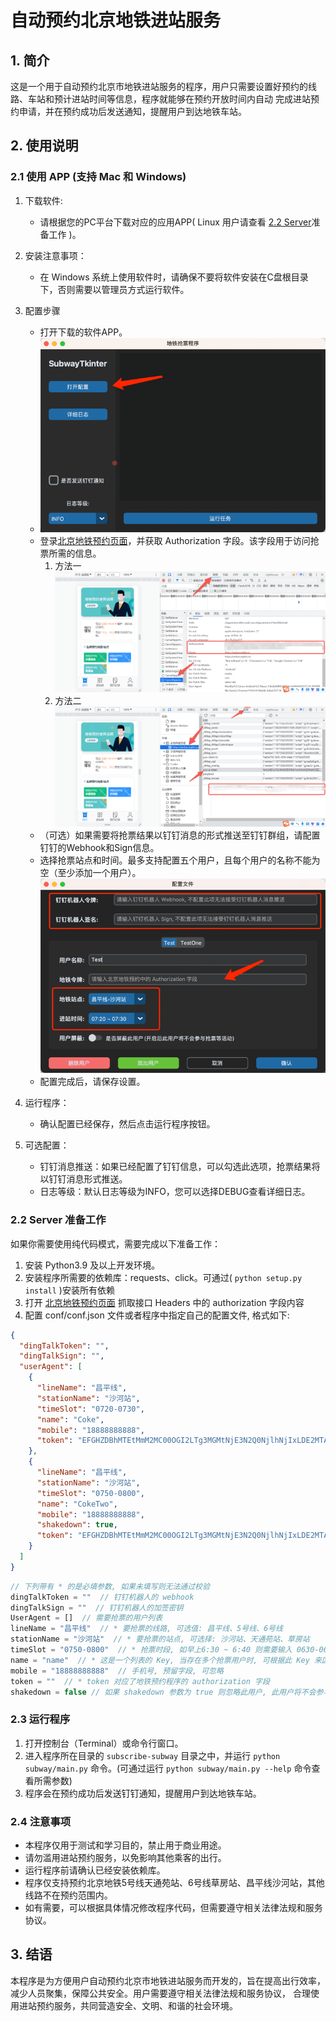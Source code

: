 # 自动预约北京地铁进站服务

## 1. 简介

这是一个用于自动预约北京市地铁进站服务的程序，用户只需要设置好预约的线路、车站和预计进站时间等信息，程序就能够在预约开放时间内自动
完成进站预约申请，并在预约成功后发送通知，提醒用户到达地铁车站。

## 2. 使用说明

### 2.1 使用 APP (支持 Mac 和 Windows)
1. 下载软件:
   - 请根据您的PC平台下载对应的应用APP( Linux 用户请查看 [2.2 Server](#22-server-)准备工作 )。
2. 安装注意事项：
   - 在 Windows 系统上使用软件时，请确保不要将软件安装在C盘根目录下，否则需要以管理员方式运行软件。
3. 配置步骤
   - 打开下载的软件APP。
   - ![Image](images/openConfig.png)
   - 登录[北京地铁预约页面](https://webui.mybti.cn/#/login)，并获取 Authorization 字段。该字段用于访问抢票所需的信息。
     1. 方法一
     ![Image](images/getAuthorizationOne.png)
     2. 方法二
     ![Image](images/getAuthorizationTwo.png)
   - （可选）如果需要将抢票结果以钉钉消息的形式推送至钉钉群组，请配置钉钉的Webhook和Sign信息。
   - 选择抢票站点和时间。最多支持配置五个用户，且每个用户的名称不能为空（至少添加一个用户）。
      ![Image](images/writeConfig.png)
   - 配置完成后，请保存设置。
4. 运行程序：
   - 确认配置已经保存，然后点击运行程序按钮。

5. 可选配置：
   - 钉钉消息推送：如果已经配置了钉钉信息，可以勾选此选项，抢票结果将以钉钉消息形式推送。
   - 日志等级：默认日志等级为INFO，您可以选择DEBUG查看详细日志。

### 2.2 Server 准备工作

如果你需要使用纯代码模式，需要完成以下准备工作：

1. 安装 Python3.9 及以上开发环境。
2. 安装程序所需要的依赖库：requests、click。可通过( `python setup.py install` )安装所有依赖
3. 打开 [北京地铁预约页面](https://webui.mybti.cn/#/login) 抓取接口 Headers 中的 authorization 字段内容
4. 配置 conf/conf.json 文件或者程序中指定自己的配置文件, 格式如下:
```json
{
  "dingTalkToken": "",
  "dingTalkSign": "",
  "userAgent": [
    {
      "lineName": "昌平线",
      "stationName": "沙河站",
      "timeSlot": "0720-0730",
      "name": "Coke",
      "mobile": "18888888888",
      "token": "EFGHZDBhMTEtMmM2MC00OGI2LTg3MGMtNjE3N2Q0NjlhNjIxLDE2MTA5NzE3MDUwOTIsTXFIeHlKb2JMRFovSTcrQnpPNFRkdXhzSTc4PQ=="
    },
    {
      "lineName": "昌平线",
      "stationName": "沙河站",
      "timeSlot": "0750-0800",
      "name": "CokeTwo",
      "mobile": "18888888888",
      "shakedown": true,
      "token": "EFGHZDBhMTEtMmM2MC00OGI2LTg3MGMtNjE3N2Q0NjlhNjIxLDE2MTA5NzE3MDUwOTIsTXFIeHlKb2JMRFovSTcrQnpPNFRkdXhzSTc4PQ=="
    }
  ]
}
```
```javascript
// 下列带有 * 的是必填参数, 如果未填写则无法通过校验
dingTalkToken = ""  // 钉钉机器人的 webhook
dingTalkSign = ""  // 钉钉机器人的加签密钥
UserAgent = []  // 需要抢票的用户列表
lineName = "昌平线"  // * 要抢票的线路, 可选值: 昌平线、5号线、6号线
stationName = "沙河站"  // * 要抢票的站点, 可选择: 沙河站、天通苑站、草房站
timeSlot = "0750-0800"  // * 抢票时段, 如早上6:30 ~ 6:40 则需要输入 0630-0640
name = "name"  // * 这是一个列表的 Key, 当存在多个抢票用户时, 可根据此 Key 来区分用户
mobile = "18888888888"  // 手机号, 预留字段, 可忽略
token = ""  // * token 对应了地铁预约程序的 authorization 字段
shakedown = false // 如果 shakedown 参数为 true 则忽略此用户, 此用户将不会参与抢票、验证及消息通知
```

### 2.3 运行程序

1. 打开控制台（Terminal）或命令行窗口。
2. 进入程序所在目录的 `subscribe-subway` 目录之中，并运行 `python subway/main.py` 命令。(可通过运行 `python subway/main.py --help` 命令查看所需参数)
3. 程序会在预约成功后发送钉钉通知，提醒用户到达地铁车站。

### 2.4 注意事项

- 本程序仅用于测试和学习目的，禁止用于商业用途。
- 请勿滥用进站预约服务，以免影响其他乘客的出行。
- 运行程序前请确认已经安装依赖库。
- 程序仅支持预约北京地铁5号线天通苑站、6号线草房站、昌平线沙河站，其他线路不在预约范围内。
- 如有需要，可以根据具体情况修改程序代码，但需要遵守相关法律法规和服务协议。

## 3. 结语

本程序是为方便用户自动预约北京市地铁进站服务而开发的，旨在提高出行效率，减少人员聚集，保障公共安全。用户需要遵守相关法律法规和服务协议，
合理使用进站预约服务，共同营造安全、文明、和谐的社会环境。
